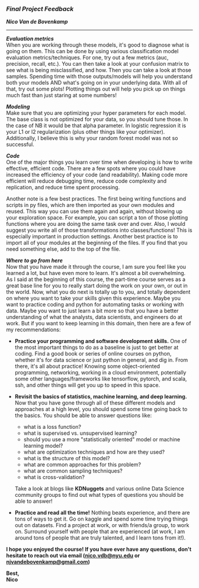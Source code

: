 ### ***Final Project Feedback***

***Nico Van de Bovenkamp***

***

***Evaluation metrics***  
When you are working through these models, it's good to diagnose what is going on them. This can be done by using various classification model evaluation metrics/techniques. For one, try out a few metrics (auc, precision, recall, etc.). You can then take a look at your confusion matrix to see what is being misclassified, and how. Then you can take a look at those samples. Spending time with those outputs/models will help you understand both your models AND what's going on in your underlying data. With all of that, try out some plots! Plotting things out will help you pick up on things much fast than just staring at some numbers!

***Modeling***  
Make sure that you are optimizing your hyper parameters for each model. The base class is not optimized for your data, so you should tune those. In the case of NB it would be that alpha parameter. In logistic regression it is your L1 or l2 regularization (plus other things like your optimizer). Additionally, I believe this is why your random forest model was not so successful.

***Code***  
One of the major things you learn over time when developing is how to write effective, efficient code. There are a few spots where you could have increased the efficiency of your code (and readability). Making code more efficient will reduce debugging time, reduce code complexity and replication, and reduce time spent processing.

Another note is a few best practices. The first being writing functions and scripts in py files, which are then imported as your own modules and reused. This way you can use them again and again, without blowing up your exploration space. For example, you can script a ton of those plotting functions where you are doing the same task over and over. Also, I would suggest you write all of those transformations into classes/functions! This is especially important in production settings. Another best practice is to import all of your modules at the beginning of the files. If you find that you need something else, add to the top of the file.

***Where to go from here***  
Now that you have made it through the course, I am sure you feel like you learned a lot, but have even more to learn. It's almost a bit overwhelming. As I said at the beginning of this course, the part-time course serves as a great base line for you to really start doing the work on your own, or out in the world. Now, what you do next is totally up to you, and totally dependent on where you want to take your skills given this experience. Maybe you want to practice coding and python for automating tasks or working with data. Maybe you want to just learn a bit more so that you have a better understanding of what the analysts, data scientists, and engineers do at work. But if you want to keep learning in this domain, then here are a few of my recommendations:  

* **Practice your programming and software development skills.**  One of the most important things to do as a baseline is just to get better at coding. Find a good book or series of online courses on python, whether it's for data science or just python in general, and dig in. From there, it's all about practice! Knowing some object-oriented programming, networking, working in a cloud environment, potentially some other languages/frameworks like tensorflow, pytorch, and scala, ssh, and other things will get you up to speed in this space.

* **Revisit the basics of statistics, machine learning, and deep learning.** Now that you have gone through all of these different models and approaches at a high level, you should spend some time going back to the basics. You should be able to answer questions like:   
    - what is a loss function?
    - what is supervised vs. unsupervised learning?
    - should you use a more "statistically oriented" model or machine learning model?
    - what are optimization techniques and how are they used?
    - what is the structure of this model?
    - what are common approaches for this problem?
    - what are common sampling techniques?
    - what is cross-validation?  

    Take a look at blogs like **KDNuggets** and various online Data Science community groups to find out what types of questions you should be able to answer!

* **Practice and read all the time!** Nothing beats experience, and there are tons of ways to get it. Go on kaggle and spend some time trying things out on datasets. Find a project at work, or with friends/a group, to work on. Surround yourself with people that are experienced (at work, I am around tons of people that are truly talented, and I learn tons from it!).

**I hope you enjoyed the course! If you have ever have any questions, don't hesitate to reach out via email (nico.vdb@nyu.edu or njvandebovenkamp@gmail.com)**  

**Best,  
Nico**
